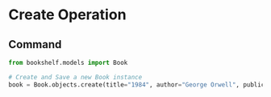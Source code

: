 # Create Operation

## Command

```python
from bookshelf.models import Book

# Create and Save a new Book instance
book = Book.objects.create(title="1984", author="George Orwell", publication_year=1949)


